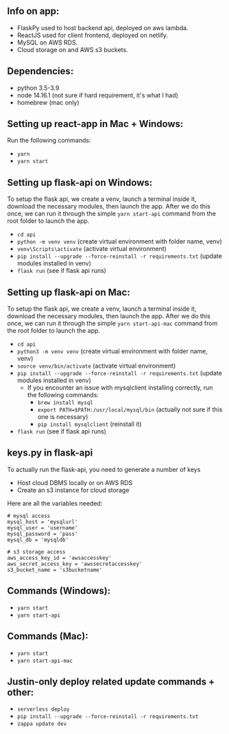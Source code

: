 ## Info on app:
- FlaskPy used to host backend api, deployed on aws lambda.
- ReactJS used for client frontend, deployed on netlify.
- MySQL on AWS RDS.
- Cloud storage on and AWS s3 buckets.

## Dependencies:
- python 3.5-3.9
- node 14.16.1 (not sure if hard requirement, it's what I had)
- homebrew (mac only)

## Setting up react-app in Mac + Windows:
Run the following commands:
- `yarn`
- `yarn start` 

## Setting up flask-api on Windows:
To setup the flask api, we create a venv, launch a terminal inside it, download the necessary modules, then launch the app.
After we do this once, we can run it through the simple `yarn start-api` command from the root folder to launch the app.
- `cd api`
- `python -m venv venv` (create virtual environment with folder name, venv)
- `venv\Scripts\activate` (activate virtual environment)
- `pip install --upgrade --force-reinstall -r requirements.txt` (update modules installed in venv)
- `flask run` (see if flask api runs)

## Setting up flask-api on Mac:
To setup the flask api, we create a venv, launch a terminal inside it, download the necessary modules, then launch the app.
After we do this once, we can run it through the simple `yarn start-api-mac` command from the root folder to launch the app.
- `cd api`
- `python3 -m venv venv` (create virtual environment with folder name, venv)
- `source venv/bin/activate` (activate virtual environment)
- `pip install --upgrade --force-reinstall -r requirements.txt` (update modules installed in venv)
  - If you encounter an issue with mysqlclient installing correctly, run the following commands:
    - `brew install mysql` 
    - `export PATH=$PATH:/usr/local/mysql/bin` (actually not sure if this one is necessary)
    - `pip install mysqlclient` (reinstall it)
- `flask run` (see if flask api runs)

## keys.py in flask-api
To actually run the flask-api, you need to generate a number of keys
- Host cloud DBMS locally or on AWS RDS
- Create an s3 instance for cloud storage

Here are all the variables needed:
```
# mysql access
mysql_host = 'mysqlurl'
mysql_user = 'username'
mysql_password = 'pass'
mysql_db = 'mysqldb'

# s3 storage access
aws_access_key_id = 'awsaccesskey'
aws_secret_access_key = 'awssecretaccesskey'
s3_bucket_name = 's3bucketname'
```

## Commands (Windows):
- `yarn start`
- `yarn start-api`

## Commands (Mac):
- `yarn start`
- `yarn start-api-mac`

## Justin-only deploy related update commands + other:
- `serverless deploy` 
- `pip install --upgrade --force-reinstall -r requirements.txt`
- `zappa update dev`
